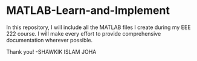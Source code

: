 # MATLAB-Learn-and-Implement
In this repository, I will include all the MATLAB files I create during my EEE 222 course.
I will make every effort to provide comprehensive documentation wherever possible.

Thank you!
-SHAWKIK ISLAM JOHA
